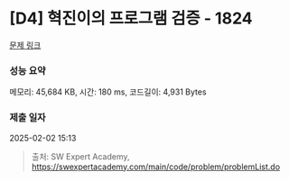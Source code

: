 # [D4] 혁진이의 프로그램 검증 - 1824 

[문제 링크](https://swexpertacademy.com/main/code/problem/problemDetail.do?contestProbId=AV4yLUiKDUoDFAUx) 

### 성능 요약

메모리: 45,684 KB, 시간: 180 ms, 코드길이: 4,931 Bytes

### 제출 일자

2025-02-02 15:13



> 출처: SW Expert Academy, https://swexpertacademy.com/main/code/problem/problemList.do